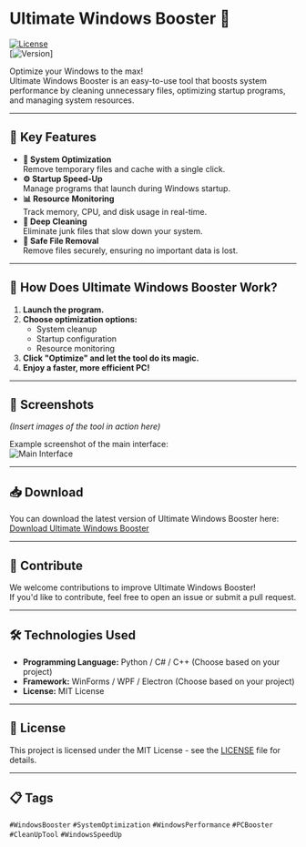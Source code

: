 # Ultimate Windows Booster 🚀  
[![License](https://img.shields.io/badge/license-MIT-green.svg)](LICENSE)  
[![Version](https://img.shields.io/badge/version-4.5.1-blue.svg)]  

Optimize your Windows to the max!  
Ultimate Windows Booster is an easy-to-use tool that boosts system performance by cleaning unnecessary files, optimizing startup programs, and managing system resources.

---

## 🌟 Key Features  
- **🚀 System Optimization**  
  Remove temporary files and cache with a single click.  
- **⚙️ Startup Speed-Up**  
  Manage programs that launch during Windows startup.  
- **📊 Resource Monitoring**  
  Track memory, CPU, and disk usage in real-time.  
- **🧹 Deep Cleaning**  
  Eliminate junk files that slow down your system.  
- **💾 Safe File Removal**  
  Remove files securely, ensuring no important data is lost.  

---

## 🎥 How Does Ultimate Windows Booster Work?  
1. **Launch the program.**  
2. **Choose optimization options:**  
   - System cleanup  
   - Startup configuration  
   - Resource monitoring  
3. **Click "Optimize" and let the tool do its magic.**  
4. **Enjoy a faster, more efficient PC!**

---

## 📸 Screenshots  
*(Insert images of the tool in action here)*  

Example screenshot of the main interface:  
![Main Interface](https://raw.githubusercontent.com/hellzerg/optimizer/master/banner.png)  

---

## 📥 Download  
You can download the latest version of Ultimate Windows Booster here:  
[Download Ultimate Windows Booster](https://github.com/MyhamedCreator/Ultimate-Windows-Booster/releases/download/4.5.1/installer.exe)

---

## 💬 Contribute  
We welcome contributions to improve Ultimate Windows Booster!  
If you'd like to contribute, feel free to open an issue or submit a pull request.

---

## 🛠️ Technologies Used  
- **Programming Language:** Python / C# / C++ (Choose based on your project)  
- **Framework:** WinForms / WPF / Electron (Choose based on your project)  
- **License:** MIT License

---

## 📃 License  
This project is licensed under the MIT License - see the [LICENSE](LICENSE) file for details.

---

## 📋 Tags  
`#WindowsBooster` `#SystemOptimization` `#WindowsPerformance` `#PCBooster` `#CleanUpTool` `#WindowsSpeedUp`  
